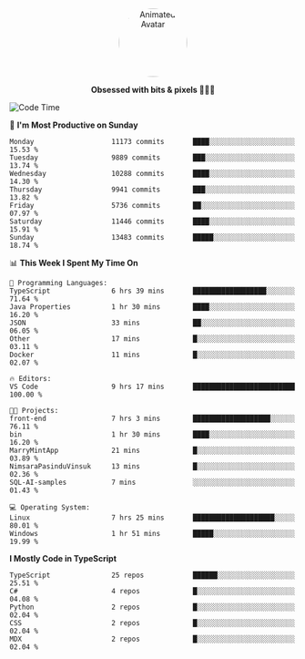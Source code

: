 
<div align="center">
  <img 
    src="https://i.postimg.cc/W1R4TF4j/d6kpuve-c97567cf-518b-4b86-a271-5c89d88d22f7.gif" 
    width="120" 
    height="120" 
    alt="Animated Avatar" 
    style="border-radius: 50%;" 
  />
  
  <strong>Obsessed with bits & pixels 🧑‍💻🎨</strong>
</div>


<!--
### 🛠️ Main Tech Stack

<div align="center">
  <img src="https://cdn.jsdelivr.net/gh/devicons/devicon/icons/javascript/javascript-original.svg" height="25" alt="JavaScript" />
  <img src="https://cdn.jsdelivr.net/gh/devicons/devicon/icons/react/react-original.svg" height="25" alt="React" />
  <img src="https://cdn.jsdelivr.net/gh/devicons/devicon/icons/cplusplus/cplusplus-original.svg" height="25" alt="C++" />
  <img src="https://cdn.jsdelivr.net/gh/devicons/devicon/icons/rust/rust-original.svg" height="25" alt="Rust" />
  <img src="https://cdn.jsdelivr.net/gh/devicons/devicon/icons/java/java-original.svg" height="25" alt="Java" />
  <img src="https://skillicons.dev/icons?i=mysql" height="25" alt="MySQL" />
  <img src="https://skillicons.dev/icons?i=pr" height="25" alt="Premiere Pro" />
</div> -->

<!--START_SECTION:waka-->
![Code Time](http://img.shields.io/badge/Code%20Time-2%2C639%20hrs%205%20mins-blue)

📅 **I'm Most Productive on Sunday** 

```text
Monday                   11173 commits       ████░░░░░░░░░░░░░░░░░░░░░   15.53 % 
Tuesday                  9889 commits        ███░░░░░░░░░░░░░░░░░░░░░░   13.74 % 
Wednesday                10288 commits       ████░░░░░░░░░░░░░░░░░░░░░   14.30 % 
Thursday                 9941 commits        ███░░░░░░░░░░░░░░░░░░░░░░   13.82 % 
Friday                   5736 commits        ██░░░░░░░░░░░░░░░░░░░░░░░   07.97 % 
Saturday                 11446 commits       ████░░░░░░░░░░░░░░░░░░░░░   15.91 % 
Sunday                   13483 commits       █████░░░░░░░░░░░░░░░░░░░░   18.74 % 
```


📊 **This Week I Spent My Time On** 

```text
💬 Programming Languages: 
TypeScript               6 hrs 39 mins       ██████████████████░░░░░░░   71.64 % 
Java Properties          1 hr 30 mins        ████░░░░░░░░░░░░░░░░░░░░░   16.20 % 
JSON                     33 mins             ██░░░░░░░░░░░░░░░░░░░░░░░   06.05 % 
Other                    17 mins             █░░░░░░░░░░░░░░░░░░░░░░░░   03.11 % 
Docker                   11 mins             █░░░░░░░░░░░░░░░░░░░░░░░░   02.07 % 

🔥 Editors: 
VS Code                  9 hrs 17 mins       █████████████████████████   100.00 % 

🐱‍💻 Projects: 
front-end                7 hrs 3 mins        ███████████████████░░░░░░   76.11 % 
bin                      1 hr 30 mins        ████░░░░░░░░░░░░░░░░░░░░░   16.20 % 
MarryMintApp             21 mins             █░░░░░░░░░░░░░░░░░░░░░░░░   03.89 % 
NimsaraPasinduVinsuk     13 mins             █░░░░░░░░░░░░░░░░░░░░░░░░   02.36 % 
SQL-AI-samples           7 mins              ░░░░░░░░░░░░░░░░░░░░░░░░░   01.43 % 

💻 Operating System: 
Linux                    7 hrs 25 mins       ████████████████████░░░░░   80.01 % 
Windows                  1 hr 51 mins        █████░░░░░░░░░░░░░░░░░░░░   19.99 % 
```

**I Mostly Code in TypeScript** 

```text
TypeScript               25 repos            ██████░░░░░░░░░░░░░░░░░░░   25.51 % 
C#                       4 repos             █░░░░░░░░░░░░░░░░░░░░░░░░   04.08 % 
Python                   2 repos             █░░░░░░░░░░░░░░░░░░░░░░░░   02.04 % 
CSS                      2 repos             █░░░░░░░░░░░░░░░░░░░░░░░░   02.04 % 
MDX                      2 repos             █░░░░░░░░░░░░░░░░░░░░░░░░   02.04 % 
```




<!--END_SECTION:waka-->
